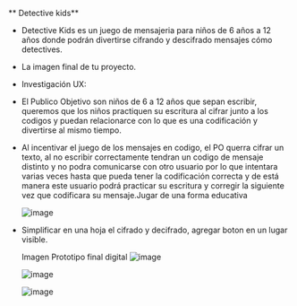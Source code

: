 
** Detective kids**

- Detective Kids es un juego de mensajeria para niños de 6 años a 12 años
  donde podrán
  divertirse cifrando y descifrado mensajes cómo detectives.
- La imagen final de tu proyecto.
- Investigación UX:
- El Publico Objetivo son niños de 6 a 12 años que sepan escribir,
  queremos que los niños practiquen su escritura al cifrar junto a los
  codigos y puedan relacionarce con lo que es una codificación y divertirse
  al mismo tiempo.
- Al incentivar el juego de los mensajes en codigo, el PO querra cifrar un
  texto, al no escribir correctamente tendran un codigo de mensaje distinto y
  no podra comunicarse con otro usuario por lo que intentara varias veces
  hasta que pueda tener la codificación correcta y de está manera este
  usuario podrá practicar su escritura y corregir la siguiente vez que
  codificara su mensaje.Jugar de una forma educativa

   ![image](https://user-images.githubusercontent.com/51206343/59104676-c1215e80-88f7-11e9-9397-6a1ff0bc7362.png)


 - Simplificar en una hoja el cifrado y decifrado, agregar boton en un
    lugar visible.

     Imagen Prototipo final digital
    ![image](https://user-images.githubusercontent.com/51206343/59105184-05f9c500-88f9-11e9-9397-69adec084115.png)

    ![image](https://user-images.githubusercontent.com/51206343/59105824-6dfcdb00-88fa-11e9-8320-ab23b6e13215.png)


     ![image](https://user-images.githubusercontent.com/51206343/59105287-448f7f80-88f9-11e9-8981-f44c7b89842c.png)

